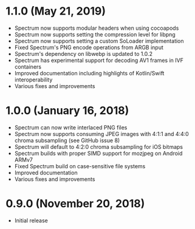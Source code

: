 # 1.1.0 (May 21, 2019)

 - Spectrum now supports modular headers when using cocoapods
 - Spectrum now supports setting the compression level for libpng
 - Spectrum now supports setting a custom SoLoader implementation
 - Fixed Spectrum's PNG encode operations from ARGB input
 - Spectrum's dependency on libwebp is updated to 1.0.2
 - Spectrum has experimental support for decoding AV1 frames in IVF containers
 - Improved documentation including highlights of Kotlin/Swift interoperability
 - Various fixes and improvements

# 1.0.0 (January 16, 2018)

 - Spectrum can now write interlaced PNG files
 - Spectrum now supports consuming JPEG images with 4:1:1 and 4:4:0 chroma subsampling (see GitHub issue 8)
 - Spectrum will default to 4:2:0 chroma subsampling for iOS bitmaps
 - Spectrum builds with proper SIMD support for mozjpeg on Android ARMv7
 - Fixed Spectrum build on case-sensitive file systems
 - Improved documentation
 - Various fixes and improvements

# 0.9.0 (November 20, 2018)

 - Initial release
